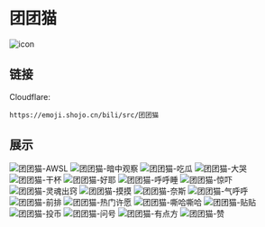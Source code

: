 # 团团猫
![icon](https://emoji.shojo.cn/bili/src/团团猫/icon.png)
## 链接
Cloudflare:
```
https://emoji.shojo.cn/bili/src/团团猫
```
## 展示
![团团猫-AWSL](https://emoji.shojo.cn/bili/src/团团猫/团团猫-AWSL.png)
![团团猫-暗中观察](https://emoji.shojo.cn/bili/src/团团猫/团团猫-暗中观察.png)
![团团猫-吃瓜](https://emoji.shojo.cn/bili/src/团团猫/团团猫-吃瓜.png)
![团团猫-大哭](https://emoji.shojo.cn/bili/src/团团猫/团团猫-大哭.png)
![团团猫-干杯](https://emoji.shojo.cn/bili/src/团团猫/团团猫-干杯.png)
![团团猫-好耶](https://emoji.shojo.cn/bili/src/团团猫/团团猫-好耶.png)
![团团猫-呼呼睡](https://emoji.shojo.cn/bili/src/团团猫/团团猫-呼呼睡.png)
![团团猫-惊吓](https://emoji.shojo.cn/bili/src/团团猫/团团猫-惊吓.png)
![团团猫-灵魂出窍](https://emoji.shojo.cn/bili/src/团团猫/团团猫-灵魂出窍.png)
![团团猫-摸摸](https://emoji.shojo.cn/bili/src/团团猫/团团猫-摸摸.png)
![团团猫-奈斯](https://emoji.shojo.cn/bili/src/团团猫/团团猫-奈斯.png)
![团团猫-气呼呼](https://emoji.shojo.cn/bili/src/团团猫/团团猫-气呼呼.png)
![团团猫-前排](https://emoji.shojo.cn/bili/src/团团猫/团团猫-前排.png)
![团团猫-热门许愿](https://emoji.shojo.cn/bili/src/团团猫/团团猫-热门许愿.png)
![团团猫-嘶哈嘶哈](https://emoji.shojo.cn/bili/src/团团猫/团团猫-嘶哈嘶哈.png)
![团团猫-贴贴](https://emoji.shojo.cn/bili/src/团团猫/团团猫-贴贴.png)
![团团猫-投币](https://emoji.shojo.cn/bili/src/团团猫/团团猫-投币.png)
![团团猫-问号](https://emoji.shojo.cn/bili/src/团团猫/团团猫-问号.png)
![团团猫-有点方](https://emoji.shojo.cn/bili/src/团团猫/团团猫-有点方.png)
![团团猫-赞](https://emoji.shojo.cn/bili/src/团团猫/团团猫-赞.png)
